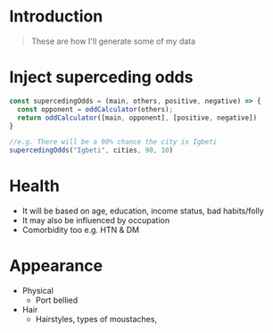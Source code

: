 # Introduction
> These are how I'll generate some of my data

# Inject superceding odds

```js
const supercedingOdds = (main, others, positive, negative) => {
  const opponent = oddCalculator(others);
  return oddCalculator([main, opponent], [positive, negative])
}

//e.g. There will be a 90% chance the city is Igbeti
supercedingOdds("Igbeti", cities, 90, 10)
```


# Health
- It will be based on age, education, income status, bad habits/folly
- It may also be influenced by occupation
- Comorbidity too e.g. HTN & DM





# Appearance
- Physical
  - Port bellied
- Hair
  - Hairstyles, types of moustaches, 

